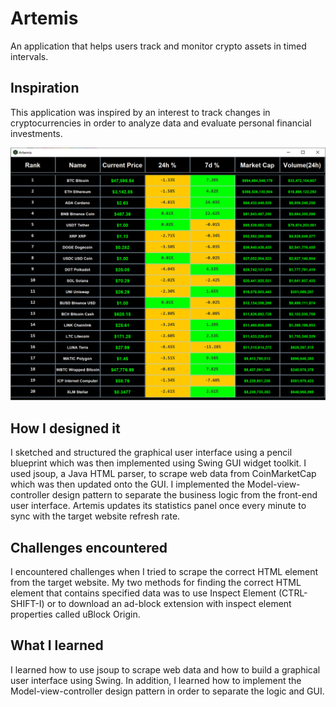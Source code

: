 # Artemis
An application that helps users track and monitor crypto assets in timed intervals.

## Inspiration
This application was inspired by an interest to track changes in cryptocurrencies in order to analyze data and evaluate personal financial investments.

![](Artemis/images/Artemis_Screenshot.png)

## How I designed it
I sketched and structured the graphical user interface using a pencil blueprint which was then implemented using Swing GUI widget toolkit.
I used jsoup, a Java HTML parser, to scrape web data from CoinMarketCap which was then updated onto the GUI.
I implemented the Model-view-controller design pattern to separate the business logic from the front-end user interface.
Artemis updates its statistics panel once every minute to sync with the target website refresh rate.

## Challenges encountered
I encountered challenges when I tried to scrape the correct HTML element from the target website. My two methods for finding the correct HTML element that contains specified data was to use Inspect Element (CTRL-SHIFT-I) or to download an ad-block extension with inspect element properties called uBlock Origin.

## What I learned
I learned how to use jsoup to scrape web data and how to build a graphical user interface using Swing. In addition, I learned how to implement the Model-view-controller design pattern in order to separate the logic and GUI.
